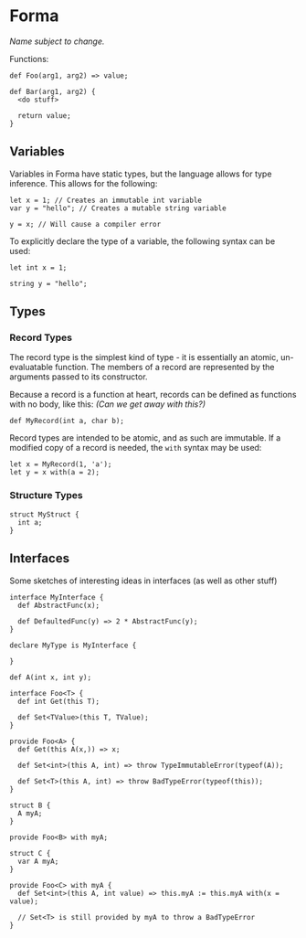 # Forma

*Name subject to change.*

Functions:

```
def Foo(arg1, arg2) => value;

def Bar(arg1, arg2) {
  <do stuff>

  return value;
}
```

## Variables

Variables in Forma have static types, but the language allows for type inference.  This allows for the following:

```
let x = 1; // Creates an immutable int variable
var y = "hello"; // Creates a mutable string variable

y = x; // Will cause a compiler error
```

To explicitly declare the type of a variable, the following syntax can be used:

```
let int x = 1;

string y = "hello";
```

## Types

### Record Types

The record type is the simplest kind of type - it is essentially an atomic, un-evaluatable function. The members of a
record are represented by the arguments passed to its constructor.

Because a record is a function at heart, records can be defined as functions with no body, like this: *(Can we get away
with this?)*

```
def MyRecord(int a, char b);
```

Record types are intended to be atomic, and as such are immutable.  If a modified copy of a record is needed, the `with`
syntax may be used:

```
let x = MyRecord(1, 'a');
let y = x with(a = 2);
```

### Structure Types

```
struct MyStruct {
  int a;
}
```

## Interfaces

Some sketches of interesting ideas in interfaces (as well as other stuff)

```
interface MyInterface {
  def AbstractFunc(x);

  def DefaultedFunc(y) => 2 * AbstractFunc(y);
}
```

```
declare MyType is MyInterface {

}
```

```
def A(int x, int y);

interface Foo<T> {
  def int Get(this T);

  def Set<TValue>(this T, TValue);
}

provide Foo<A> {
  def Get(this A(x,)) => x;

  def Set<int>(this A, int) => throw TypeImmutableError(typeof(A));

  def Set<T>(this A, int) => throw BadTypeError(typeof(this));
}

struct B {
  A myA;
}

provide Foo<B> with myA;

struct C {
  var A myA;
}

provide Foo<C> with myA {
  def Set<int>(this A, int value) => this.myA := this.myA with(x = value);

  // Set<T> is still provided by myA to throw a BadTypeError
}
```